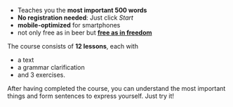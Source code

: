 - Teaches you the **most important 500 words**
- **No registration needed**: Just click *Start*
- **mobile-optimized** for smartphones
- not only free as in beer but **[free as in freedom](https://github.com/Esperanto/kurso-zagreba-metodo)**

The course consists of **12 lessons**, each with

- a text
- a grammar clarification
- and 3 exercises.

After having completed the course, you can understand the most important things and form sentences to express yourself. Just try it!
